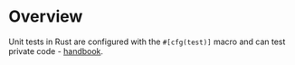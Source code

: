 # Overview

Unit tests in Rust are configured with the `#[cfg(test)]` macro and can test private code - [handbook](https://doc.rust-lang.org/rust-by-example/testing/unit_testing.html).

